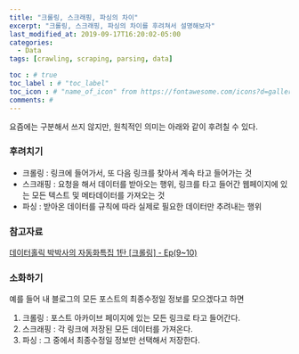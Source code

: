 ```yaml
---
title: "크롤링, 스크래핑, 파싱의 차이"
excerpt: "크롤링, 스크래핑, 파싱의 차이를 후려쳐서 설명해보자"
last_modified_at: 2019-09-17T16:20:02-05:00
categories:
  - Data
tags: [crawling, scraping, parsing, data]

toc : # true
toc_label : # "toc_label"
toc_icon : # "name_of_icon" from https://fontawesome.com/icons?d=gallery&s=solid&m=free
comments: #
---
```


요즘에는 구분해서 쓰지 않지만, 원칙적인 의미는 아래와 같이 후려칠 수 있다.

### 후려치기
- 크롤링 : 링크에 들어가서, 또 다음 링크를 찾아서 계속 타고 들어가는 것
- 스크래핑 : 요청을 해서 데이터를 받아오는 행위, 링크를 타고 들어간 웹페이지에 있는 모든 텍스트 및 메타데이터를 가져오는 것
- 파싱 : 받아온 데이터를 규칙에 따라 실제로 필요한 데이터만 추려내는 행위

### 참고자료
[데이터홀릭 박박사의 자동화특집 1탄 [크롤링] - Ep(9~10)](https://www.youtube.com/watch?v=BiGkVOcpwZE&list=PLOvmIXlrvHO1lpARAL9nQ-Ws1NbDuIA0Q&index=2)

### 소화하기
예를 들어 내 블로그의 모든 포스트의 최종수정일 정보를 모으겠다고 하면
1. 크롤링 : 포스트 아카이브 페이지에 있는 모든 링크로 타고 들어간다.
2. 스크래핑 : 각 링크에 저장된 모든 데이터를 가져온다.
3. 파싱 : 그 중에서 최종수정일 정보만 선택해서 저장한다.
